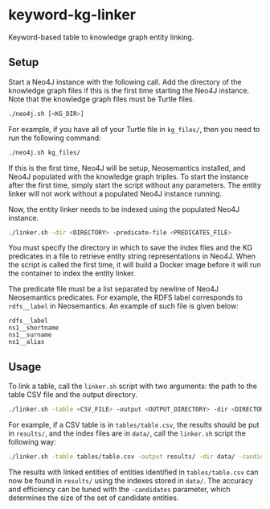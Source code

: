 # keyword-kg-linker
Keyword-based table to knowledge graph entity linking.

## Setup
Start a Neo4J instance with the following call.
Add the directory of the knowledge graph files if this is the first time starting the Neo4J instance.
Note that the knowledge graph files must be Turtle files.

```bash
./neo4j.sh [<KG_DIR>]
```

For example, if you have all of your Turtle file in `kg_files/`, then you need to run the following command:

```bash
./neo4j.sh kg_files/
```

If this is the first time, Neo4J will be setup, Neosemantics installed, and Neo4J populated with the knowledge graph triples.
To start the instance after the first time, simply start the script without any parameters.
The entity linker will not work without a populated Neo4J instance running.

Now, the entity linker needs to be indexed using the populated Neo4J instance.

```bash
./linker.sh -dir <DIRECTORY> -predicate-file <PREDICATES_FILE>
```

You must specify the directory in which to save the index files and the KG predicates in a file to retrieve entity string representations in Neo4J.
When the script is called the first time, it will build a Docker image before it will run the container to index the entity linker.

The predicate file must be a list separated by newline of Neo4J Neosemantics predicates.
For example, the RDFS label corresponds to `rdfs__label` in Neosemantics.
An example of such file is given below:

```
rdfs__label
ns1__shortname
ns1__surname
ns1__alias
```

## Usage
To link a table, call the `linker.sh` script with two arguments: the path to the table CSV file and the output directory.

```bash
./linker.sh -table <CSV_FILE> -output <OUTPUT_DIRECTORY> -dir <DIRECTORY> -candidates <CANDIDATE_SET_SIZE>
```

For example, if a CSV table is in `tables/table.csv`, the results should be put in `results/`, and the index files are in `data/`, call the `linker.sh` script the following way:

```bash
./linker.sh -table tables/table.csv -output results/ -dir data/ -candidates 50
```

The results with linked entities of entities identified in `tables/table.csv` can now be found in `results/` using the indexes stored in `data/`.
The accuracy and efficiency can be tuned with the `-candidates` parameter, which determines the size of the set of candidate entities.
